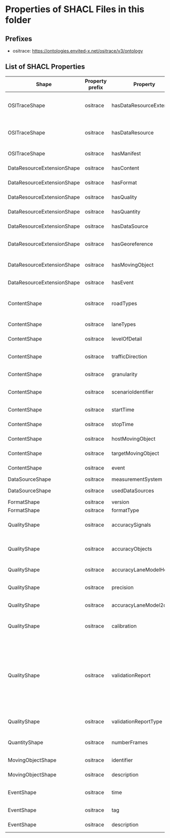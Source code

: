# Properties of SHACL Files in this folder

## Prefixes

- ositrace: <https://ontologies.envited-x.net/ositrace/v3/ontology>

## List of SHACL Properties

| Shape | Property prefix | Property | MinCount | MaxCount | Description | Datatype/NodeKind | Filename |
| --- | --- | --- | --- | --- | --- | --- | --- |
| OSITraceShape | ositrace | hasDataResourceExtension | 1 | 1 | DataResourceExtension containing additional metadata about the OSI trace. |  | ositrace_shacl.ttl |
| OSITraceShape | ositrace | hasDataResource | 1 | 1 | Links to an envited-x:DataResource that describes the raw data asset. |  | ositrace_shacl.ttl |
| OSITraceShape | ositrace | hasManifest | 1 | 1 | Manifest file describing the OSI trace metadata. |  | ositrace_shacl.ttl |
| DataResourceExtensionShape | ositrace | hasContent | 1 | 1 | Attributes describing the content of the OSI trace. |  | ositrace_shacl.ttl |
| DataResourceExtensionShape | ositrace | hasFormat | 1 | 1 | File format details of the OSI trace. |  | ositrace_shacl.ttl |
| DataResourceExtensionShape | ositrace | hasQuality | 1 | 1 | Quality metrics of the OSI trace. |  | ositrace_shacl.ttl |
| DataResourceExtensionShape | ositrace | hasQuantity | 1 | 1 | Quantitative metrics describing the OSI trace. |  | ositrace_shacl.ttl |
| DataResourceExtensionShape | ositrace | hasDataSource | 1 | 1 | Data sources used to create the OSI trace. |  | ositrace_shacl.ttl |
| DataResourceExtensionShape | ositrace | hasGeoreference | 1 | 1 | Georeferencing information for the OSI trace. |  | ositrace_shacl.ttl |
| DataResourceExtensionShape | ositrace | hasMovingObject |  | 1 | Describes moving objects recorded in the OSI trace. |  | ositrace_shacl.ttl |
| DataResourceExtensionShape | ositrace | hasEvent |  | 1 | Recorded events within the OSI trace. |  | ositrace_shacl.ttl |
| ContentShape | ositrace | roadTypes |  |  | Covered/used road types, defined over ODR element t_road_type, see ODR spec section 8.3 |  | ositrace_shacl.ttl |
| ContentShape | ositrace | laneTypes |  |  | Covered lane types, see ODR spec section 9.5.3. |  | ositrace_shacl.ttl |
| ContentShape | ositrace | levelOfDetail |  |  | Covered object classes, see ODR spec section 11 |  | ositrace_shacl.ttl |
| ContentShape | ositrace | trafficDirection |  | 1 | Traffic direction, i.e. right-hand or left-hand traffic |  | ositrace_shacl.ttl |
| ContentShape | ositrace | granularity | 1 |  | Level of granularity of sensor data |  | ositrace_shacl.ttl |
| ContentShape | ositrace | scenarioIdentifier |  |  | Identifier of scenario performed in the trace file | <http://www.w3.org/2001/XMLSchema#string> | ositrace_shacl.ttl |
| ContentShape | ositrace | startTime | 1 | 1 | Exact start timestamp of the recorded trace | <http://www.w3.org/2001/XMLSchema#dateTimeStamp> | ositrace_shacl.ttl |
| ContentShape | ositrace | stopTime | 1 | 1 | Exact stop timestamp of the recorded trace | <http://www.w3.org/2001/XMLSchema#dateTimeStamp> | ositrace_shacl.ttl |
| ContentShape | ositrace | hostMovingObject |  | 1 | Host moving object in trace file |  | ositrace_shacl.ttl |
| ContentShape | ositrace | targetMovingObject |  |  | Target moving object in trace file |  | ositrace_shacl.ttl |
| ContentShape | ositrace | event |  |  | Description of event of interest in trace file |  | ositrace_shacl.ttl |
| DataSourceShape | ositrace | measurementSystem |  | 1 | Main acquisition device | <http://www.w3.org/2001/XMLSchema#string> | ositrace_shacl.ttl |
| DataSourceShape | ositrace | usedDataSources |  |  | Basic data for the creation of the trace. | <http://www.w3.org/2001/XMLSchema#string> | ositrace_shacl.ttl |
| FormatShape | ositrace | version |  | 1 | Version of data format | <http://www.w3.org/2001/XMLSchema#string> | ositrace_shacl.ttl |
| FormatShape | ositrace | formatType |  | 1 | Format type definition. |  | ositrace_shacl.ttl |
| QualityShape | ositrace | accuracySignals | 0 | 1 | Accuracy of traffic relevant objects, signs and signals. | <http://www.w3.org/2001/XMLSchema#float> | ositrace_shacl.ttl |
| QualityShape | ositrace | accuracyObjects | 0 | 1 | Accuracy of objects in the traffic space, which do not directly affect the traffic. | <http://www.w3.org/2001/XMLSchema#float> | ositrace_shacl.ttl |
| QualityShape | ositrace | accuracyLaneModelHeight | 0 | 1 | Accuracy lane modell height | <http://www.w3.org/2001/XMLSchema#float> | ositrace_shacl.ttl |
| QualityShape | ositrace | precision | 0 | 1 | Precision of measured road network (relative accuracy). | <http://www.w3.org/2001/XMLSchema#float> | ositrace_shacl.ttl |
| QualityShape | ositrace | accuracyLaneModel2d | 0 | 1 | Accuracy of lane modell 2d. | <http://www.w3.org/2001/XMLSchema#float> | ositrace_shacl.ttl |
| QualityShape | ositrace | calibration | 0 | 1 | Description of any calibration steps performed prior to measurement. | <http://www.w3.org/2001/XMLSchema#string> | ositrace_shacl.ttl |
| QualityShape | ositrace | validationReport | 0 | 1 | Link to OSI trace file validation report, if any exists. The report should be of type 'vv-report:VvReport' according to https://github.com/GAIA-X4PLC-AAD/ontology-management-base/tree/main/vv-report/. | <http://www.w3.org/2001/XMLSchema#anyURI> | ositrace_shacl.ttl |
| QualityShape | ositrace | validationReportType | 0 | 1 | Type of OSI trace validation report, if any exists. As mime-type. | <http://www.w3.org/2001/XMLSchema#string> | ositrace_shacl.ttl |
| QuantityShape | ositrace | numberFrames |  | 1 | Number of frames/messages in the trace file. | <http://www.w3.org/2001/XMLSchema#unsignedInt> | ositrace_shacl.ttl |
| MovingObjectShape | ositrace | identifier | 1 |  | Moving object identifier in trace file. | <http://www.w3.org/2001/XMLSchema#unsignedLong> | ositrace_shacl.ttl |
| MovingObjectShape | ositrace | description |  | 1 | Description of moving object in the trace file. | <http://www.w3.org/2001/XMLSchema#string> | ositrace_shacl.ttl |
| EventShape | ositrace | time | 1 | 1 | Exact timestamp of the event in the recorded trace. | <http://www.w3.org/2001/XMLSchema#dateTimeStamp> | ositrace_shacl.ttl |
| EventShape | ositrace | tag | 1 |  | Unique tag of the event in trace file. | <http://www.w3.org/2001/XMLSchema#string> | ositrace_shacl.ttl |
| EventShape | ositrace | description |  | 1 | Description of event in the trace file. | <http://www.w3.org/2001/XMLSchema#string> | ositrace_shacl.ttl |
